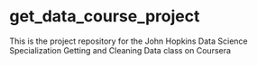 # get_data_course_project
This is the project repository for the John Hopkins Data Science Specialization Getting and Cleaning Data class on Coursera
